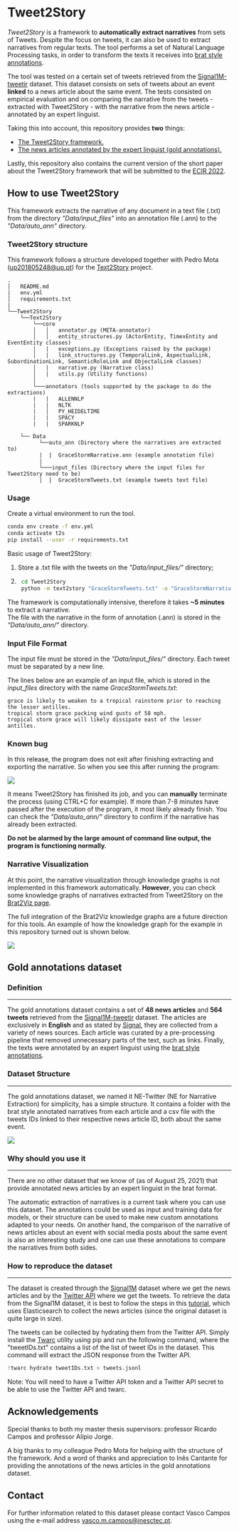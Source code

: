 # Tweet2Story



*Tweet2Story* is a framework to **automatically extract narratives** from sets of Tweets. Despite the focus on tweets, it can also be used to extract narratives from regular texts. The tool performs a set of Natural Language Processing tasks, in order to transform the texts it receives into [brat style annotations](https://brat.nlplab.org/standoff.html).

The tool was tested on a certain set of tweets retrieved from the [Signal1M-tweetir](https://research.signal-ai.com/datasets/signal1m-tweetir.html) dataset. This dataset consists on sets of tweets about an event **linked** to a news article about the same event. The tests consisted on empirical evaluation and on comparing the narrative from the tweets - extracted with Tweet2Story - with the narrative from the news article - annotated by an expert linguist.

Taking this into account, this repository provides **two** things:

* [The Tweet2Story framework.](#how-to-use-tweet2story)
* [The news articles annotated by the expert linguist (gold annotations).](#gold-annotation-dataset)

Lastly, this repository also contains the current version of the short paper about the Tweet2Story framework that will be submitted to the [ECIR 2022](https://ecir2022.org/).



## How to use Tweet2Story

This framework extracts the narrative of any document in a text file (.txt) from the directory _"Data/input_files"_ into an annotation file (.ann) to the _"Data/auto_ann"_ directory.

### Tweet2Story structure

This framework follows a structure developed together with Pedro Mota (<up201805248@up.pt>) for the [Text2Story](https://text2story.inesctec.pt/) project.

```
.
│   README.md
|   env.yml
│   requirements.txt
|
└──Tweet2Story
    └──Text2Story
        └──core
        │   │   annotator.py (META-annotator)
        │   │   entity_structures.py (ActorEntity, TimexEntity and EventEntity classes)
        │   |   exceptions.py (Exceptions raised by the package)
        │   |   link_structures.py (TemporalLink, AspectualLink, SubordinationLink, SemanticRoleLink and ObjectalLink classes)
        │   |   narrative.py (Narrative class)
        │   |   utils.py (Utility functions)
        │   
        └───annotators (tools supported by the package to do the extractions)
        |   |   ALLENNLP
        |   |   NLTK
        |   │   PY_HEIDELTIME
        |   |   SPACY
        |   |   SPARKNLP
    
    └── Data
          └──auto_ann (Directory where the narratives are extracted to)
          |  |  GraceStormNarrative.ann (example annotation file)
          |
          └───input_files (Directory where the input files for Tweet2Story need to be)
          |  |  GraceStormTweets.txt (example tweets text file)

```

### Usage

Create a virtual environment to run the tool.

```bash
conda env create -f env.yml
conda activate t2s
pip install --user -r requirements.txt
```

Basic usage of Tweet2Story:
1. Store a .txt file with the tweets on the _"Data/input_files/"_ directory;
2. ```bash
    cd Tweet2Story
    python -m text2story "GraceStormTweets.txt" -o "GraceStormNarrative.ann"
   ```

The framework is computationally intensive, therefore it takes **~5 minutes** to extract a narrative.<br>
The file with the narrative in the form of annotation (.ann) is stored in the *"Data/auto_ann/"* directory.

### Input File Format

The input file must be stored in the *"Data/input_files/"* directory. Each tweet must be separated by a new line.

The lines below are an example of an input file, which is stored in the *input_files* directory with the name *GraceStormTweets.txt*:

``````
grace is likely to weaken to a tropical rainstorm prior to reaching the lesser antilles.
tropical storm grace packing wind gusts of 58 mph.
tropical storm grace will likely dissipate east of the lesser antilles.
``````

### Known bug

In this release, the program does not exit after finishing extracting and exporting the narrative.
So when you see this after running the program:

![](known-bug.PNG)

It means Tweet2Story has finished its job, and you can **manually** terminate the process (using CTRL+C for example). If more than 7-8 minutes have passed after the execution of the program, it most likely already finish. You can check the _"Data/auto_ann/"_ directory to confirm if the narrative has already been extracted.<br>

**Do not be alarmed by the large amount of command line output, the program is functioning normally.**

### Narrative Visualization

At this point, the narrative visualization through knowledge graphs is not implemented in this framework automatically.
**However**, you can check some knowledge graphs of narratives extracted from Tweet2Story on the [Brat2Viz page](https://nabu.dcc.fc.up.pt/brat2viz).

The full integration of the Brat2Viz knowledge graphs are a future direction for this tools.
An example of how the knowledge graph for the example in this repository turned out is shown below.

![](grace-storm-kg.PNG)

## Gold annotations dataset

### Definition

-----

The gold annotations dataset contains a set of **48 news articles** and **564 tweets** retrieved from the [Signal1M-tweetir](https://research.signal-ai.com/datasets/signal1m-tweetir.html) dataset. The articles are exclusively in **English** and as stated by [Signal](https://research.signal-ai.com/datasets/signal1m.html), they are collected from a variety of news sources. Each article was curated by a pre-processing pipeline that removed unnecessary parts of the text, such as links. Finally, the texts were annotated by an expert linguist using the [brat style annotations](https://brat.nlplab.org/standoff.html).

### Dataset Structure

-------------------

The gold annotations dataset, we named it NE-Twitter (NE for Narrative Extraction) for simplicity, has a simple structure. It contains a folder with the brat style annotated narratives from each article and a csv file with the tweets IDs linked to their respective news article ID, both about the same event.

![](dataset-structure.PNG) 



### Why should you use it

-----

There are no other dataset that we know of (as of August 25, 2021) that provide annotated news articles by an expert linguist in the brat format.

The automatic extraction of narratives is a current task where you can use this dataset. The annotations could be used as input and training data for models, or their structure can be used to make new custom annotations adapted to your needs. On another hand, the comparison of the narrative of news articles about an event with social media posts about the same event is also an interesting study and one can use these annotations to compare the narratives from both sides.



### How to reproduce the dataset

---

The dataset is created through the [Signal1M](https://research.signal-ai.com/datasets/signal1m.html) dataset where we get the news articles and by the [Twitter API](https://developer.twitter.com/en/docs/twitter-api) where we get the tweets. To retrieve the data from the Signal1M dataset, it is best to follow the steps in this [tutorial](https://github.com/signal-ai/Signal-1M-Tools), which uses Elasticsearch to collect the news articles (since the original dataset is quite large in size).

The tweets can be collected by hydrating them from the Twitter API. Simply install the [Twarc](https://github.com/DocNow/twarc) utility using pip and run the following command, where the "tweetIDs.txt" contains a list of the list of tweet IDs in the dataset. This command will extract the JSON response from the Twitter API.

```python
!twarc hydrate tweetIDs.txt > tweets.jsonl
```

Note: You will need to have a Twitter API token and a Twitter API secret to be able to use the Twitter API and twarc.



## Acknowledgements

Special thanks to both my master thesis supervisors: professor Ricardo Campos and professor Alípio Jorge.

A big thanks to my colleague Pedro Mota for helping with the structure of the framework. And a word of thanks and appreciation to Inês Cantante for providing the annotations of the news articles in the gold annotations dataset.

## Contact

For further information related to this dataset please contact Vasco Campos using the e-mail address <vasco.m.campos@inesctec.pt>.

